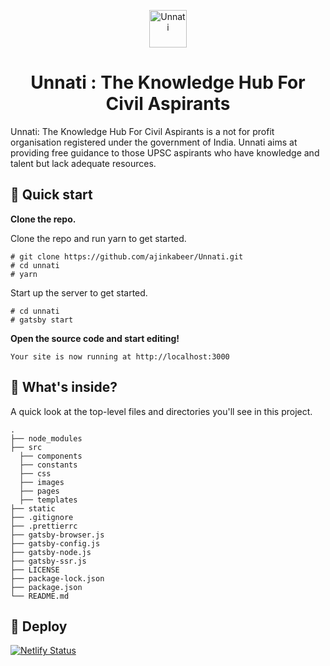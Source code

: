 <p align="center">
  <a href="https://unnaticell.com/">
    <img alt="Unnati" src="./src/images/logo.jpg" width="60" />
  </a>
</p>
<h1 align="center">
  Unnati : The Knowledge Hub For Civil Aspirants
</h1>

Unnati: The Knowledge Hub For Civil Aspirants is a not for profit organisation registered under the government of India. Unnati aims at providing free guidance to those UPSC aspirants who have knowledge and talent but lack adequate resources.

## 🚀 Quick start

**Clone the repo.**

Clone the repo and run yarn to get started.

    # git clone https://github.com/ajinkabeer/Unnati.git
    # cd unnati
    # yarn

Start up the server to get started.

    # cd unnati
    # gatsby start

**Open the source code and start editing!**

    Your site is now running at http://localhost:3000

## 🧐 What's inside?

A quick look at the top-level files and directories you'll see in this project.

    .
    ├── node_modules
    ├── src
      ├── components
      ├── constants
      ├── css
      ├── images
      ├── pages
      ├── templates
    ├── static
    ├── .gitignore
    ├── .prettierrc
    ├── gatsby-browser.js
    ├── gatsby-config.js
    ├── gatsby-node.js
    ├── gatsby-ssr.js
    ├── LICENSE
    ├── package-lock.json
    ├── package.json
    └── README.md

## 💫 Deploy

[![Netlify Status](https://api.netlify.com/api/v1/badges/d0035568-5c29-4b15-b48a-b7c313890555/deploy-status)](https://app.netlify.com/sites/zen-raman-4a436b/deploys)
